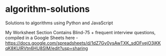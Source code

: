 # algorithm-solutions
Solutions to algorithms using Python and JavaScript


My Worksheet Section Contains Blind-75 + frequent interview questions, compiled in a Google Sheets here - 
https://docs.google.com/spreadsheets/d/1dZ7Gy0ysAwTXK_sdOFvejO3jKKqK8KUlRVtn6HU8SIM/edit?usp=sharing

